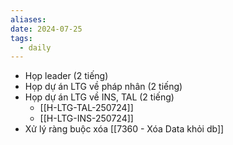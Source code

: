 ```yaml
---
aliases: 
date: 2024-07-25
tags:
  - daily
---
```


- Họp leader (2 tiếng)
- Họp dự án LTG về pháp nhân (2 tiếng)
- Họp dự án LTG về INS, TAL (2 tiếng)
	- [[H-LTG-TAL-250724]]
	- [[H-LTG-INS-250724]]
- Xử lý ràng buộc xóa [[7360 - Xóa Data khỏi db]]




